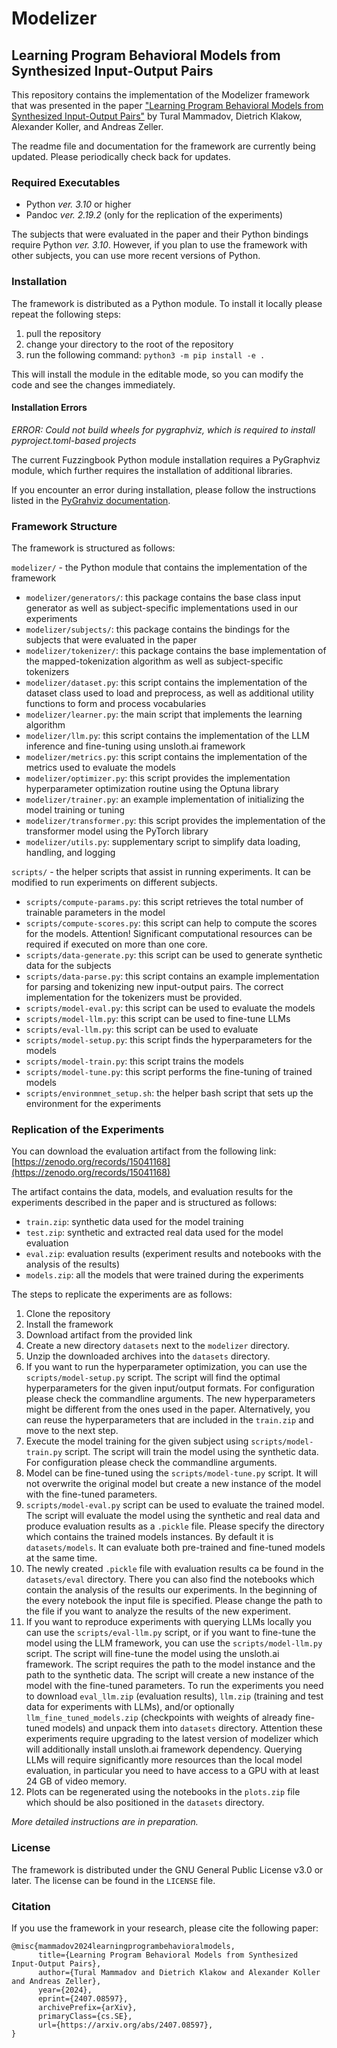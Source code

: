 # Modelizer

## Learning Program Behavioral Models from Synthesized Input-Output Pairs

This repository contains the implementation of the Modelizer framework that was presented in the paper ["Learning Program Behavioral Models from Synthesized Input-Output Pairs"](https://arxiv.org/abs/2407.08597) by Tural Mammadov, Dietrich Klakow, Alexander Koller, and Andreas Zeller.

The readme file and documentation for the framework are currently being updated.
Please periodically check back for updates.

### Required Executables
- Python _ver. 3.10_ or higher
- Pandoc _ver. 2.19.2_ (only for the replication of the experiments)

The subjects that were evaluated in the paper and their Python bindings require Python _ver. 3.10_. 
However, if you plan to use the framework with other subjects, you can use more recent versions of Python. 

### Installation
The framework is distributed as a Python module. 
To install it locally please repeat the following steps:
1) pull the repository
2) change your directory to the root of the repository
3) run the following command: ```python3 -m pip install -e .```

This will install the module in the editable mode, so you can modify the code and see the changes immediately.

#### Installation Errors

*ERROR: Could not build wheels for pygraphviz, which is required to install pyproject.toml-based projects*

The current Fuzzingbook Python module installation requires a PyGraphviz module, which further requires the installation of additional libraries.

If you encounter an error during installation, please follow the instructions listed in the [PyGrahviz documentation](https://pygraphviz.github.io/documentation/stable/install.html).

### Framework Structure
The framework is structured as follows:

`modelizer/` - the Python module that contains the implementation of the framework
- `modelizer/generators/`: this package contains the base class input generator as well as subject-specific implementations used in our experiments 
- `modelizer/subjects/`:  this package contains the bindings for the subjects that were evaluated in the paper
- `modelizer/tokenizer/`: this package contains the base implementation of the mapped-tokenization algorithm as well as subject-specific tokenizers
- `modelizer/dataset.py`: this script contains the implementation of the dataset class used to load and preprocess, as well as additional utility functions to form and process vocabularies
- `modelizer/learner.py`: the main script that implements the learning algorithm
- `modelizer/llm.py`: this script contains the implementation of the LLM inference and fine-tuning using unsloth.ai framework
- `modelizer/metrics.py`: this script contains the implementation of the metrics used to evaluate the models 
- `modelizer/optimizer.py`: this script provides the implementation hyperparameter optimization routine using the Optuna library 
- `modelizer/trainer.py`: an example implementation of initializing the model training or tuning
- `modelizer/transformer.py`: this script provides the implementation of the transformer model using the PyTorch library
- `modelizer/utils.py`: supplementary script to simplify data loading, handling, and logging

`scripts/` - the helper scripts that assist in running experiments. It can be modified to run experiments on different subjects.
- `scripts/compute-params.py`: this script retrieves the total number of trainable parameters in the model
- `scripts/compute-scores.py`: this script can help to compute the scores for the models. Attention! Significant computational resources can be required if executed on more than one core.
- `scripts/data-generate.py`: this script can be used to generate synthetic data for the subjects 
- `scripts/data-parse.py`: this script contains an example implementation for parsing and tokenizing new input-output pairs. The correct implementation for the tokenizers must be provided. 
- `scripts/model-eval.py`: this script can be used to evaluate the models
- `scripts/model-llm.py`: this script can be used to fine-tune LLMs
- `scripts/eval-llm.py`: this script can be used to evaluate
- `scripts/model-setup.py`: this script finds the hyperparameters for the models
- `scripts/model-train.py`: this script trains the models
- `scripts/model-tune.py`: this script performs the fine-tuning of trained models 
- `scripts/environmnet_setup.sh`: the helper bash script that sets up the environment for the experiments


### Replication of the Experiments
You can download the evaluation artifact from the following link: [https://zenodo.org/records/15041168](https://zenodo.org/records/15041168)

The artifact contains the data, models, and evaluation results for the experiments described in the paper and is structured as follows:
- `train.zip`: synthetic data used for the model training
- `test.zip`: synthetic and extracted real data used for the model evaluation
- `eval.zip`: evaluation results (experiment results and notebooks with the analysis of the results)
- `models.zip`: all the models that were trained during the experiments

The steps to replicate the experiments are as follows:
1) Clone the repository
2) Install the framework
3) Download artifact from the provided link
4) Create a new directory `datasets` next to the `modelizer` directory.
5) Unzip the downloaded archives into the `datasets` directory.
6) If you want to run the hyperparameter optimization, you can use the `scripts/model-setup.py` script. The script will find the optimal hyperparameters for the given input/output formats. For configuration please check the commandline arguments.  The new hyperparameters might be different from the ones used in the paper. Alternatively, you can reuse the hyperparameters that are included in the `train.zip` and move to the next step. 
7) Execute the model training for the given subject using `scripts/model-train.py` script. The script will train the model using the synthetic data. For configuration please check the commandline arguments.
8) Model can be fine-tuned using the `scripts/model-tune.py` script. It will not overwrite the original model but create a new instance of the model with the fine-tuned parameters.
9) `scripts/model-eval.py` script can be used to evaluate the trained model. The script will evaluate the model using the synthetic and real data and produce evaluation results as a `.pickle` file. Please specify the directory which contains the trained models instances. By default it is `datasets/models`. It can evaluate both pre-trained and fine-tuned models at the same time. 
10) The newly created `.pickle` file with evaluation results ca be found in the `datasets/eval` directory. There you can also find the notebooks which contain the analysis of the results our experiments. In the beginning of the every notebook the input file is specified. Please change the path to the file if you want to analyze the results of the new experiment.
11) If you want to reproduce experiments with querying LLMs locally you can use the `scripts/eval-llm.py` script, or if you want to fine-tune the model using the LLM framework, you can use the `scripts/model-llm.py` script. The script will fine-tune the model using the unsloth.ai framework. The script requires the path to the model instance and the path to the synthetic data. The script will create a new instance of the model with the fine-tuned parameters. To run the experiments you need to download `eval_llm.zip` (evaluation results), `llm.zip` (training and test data for experiments with LLMs), and/or optionally `llm_fine_tuned_models.zip` (checkpoints with weights of already fine-tuned models) and unpack them into `datasets` directory. Attention these experiments require upgrading to the latest version of modelizer which will additionally install unsloth.ai framework dependency. Querying LLMs will require significantly more resources than the local model evaluation, in particular you need to have access to a GPU with at least 24 GB of video memory. 
12) Plots can be regenerated using the notebooks in the `plots.zip` file which should be also positioned in the `datasets` directory.  

_More detailed instructions are in preparation._

### License
The framework is distributed under the GNU General Public License v3.0 or later. The license can be found in the `LICENSE` file.

### Citation
If you use the framework in your research, please cite the following paper:

```
@misc{mammadov2024learningprogrambehavioralmodels,
      title={Learning Program Behavioral Models from Synthesized Input-Output Pairs}, 
      author={Tural Mammadov and Dietrich Klakow and Alexander Koller and Andreas Zeller},
      year={2024},
      eprint={2407.08597},
      archivePrefix={arXiv},
      primaryClass={cs.SE},
      url={https://arxiv.org/abs/2407.08597}, 
}
```